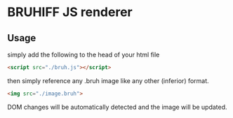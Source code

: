 # BRUHIFF JS renderer

## Usage

simply add the following to the head of your html file

```html
<script src="./bruh.js"></script>
```

then simply reference any .bruh image like any other (inferior) format.

```html
<img src="./image.bruh">
```

DOM changes will be automatically detected and the image will be updated.